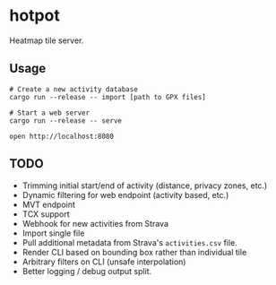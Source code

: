 # hotpot

Heatmap tile server.

## Usage

```
# Create a new activity database
cargo run --release -- import [path to GPX files]

# Start a web server
cargo run --release -- serve

open http://localhost:8080
```


## TODO

- Trimming initial start/end of activity (distance, privacy zones, etc.)
- Dynamic filtering for web endpoint (activity based, etc.)
- MVT endpoint
- TCX support
- Webhook for new activities from Strava
- Import single file
- Pull additional metadata from Strava's `activities.csv` file.
- Render CLI based on bounding box rather than individual tile
- Arbitrary filters on CLI (unsafe interpolation)
- Better logging / debug output split.
